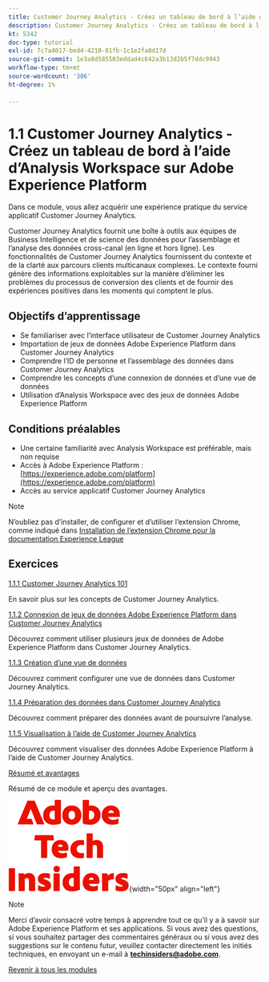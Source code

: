```yaml
---
title: Customer Journey Analytics - Créez un tableau de bord à l’aide d’Analysis Workspace sur Adobe Experience Platform.
description: Customer Journey Analytics - Créez un tableau de bord à l’aide d’Analysis Workspace sur Adobe Experience Platform.
kt: 5342
doc-type: tutorial
exl-id: 7c7a4017-bed4-4210-81fb-1c1e2fa8d17d
source-git-commit: 1e3a8d585503eddad4c642a3b13d2b5f7ddc9943
workflow-type: tm+mt
source-wordcount: '386'
ht-degree: 1%

---
```


# 1.1 Customer Journey Analytics - Créez un tableau de bord à l’aide d’Analysis Workspace sur Adobe Experience Platform

Dans ce module, vous allez acquérir une expérience pratique du service applicatif Customer Journey Analytics.

Customer Journey Analytics fournit une boîte à outils aux équipes de Business Intelligence et de science des données pour l’assemblage et l’analyse des données cross-canal (en ligne et hors ligne). Les fonctionnalités de Customer Journey Analytics fournissent du contexte et de la clarté aux parcours clients multicanaux complexes. Le contexte fourni génère des informations exploitables sur la manière d’éliminer les problèmes du processus de conversion des clients et de fournir des expériences positives dans les moments qui comptent le plus.

## Objectifs d’apprentissage

- Se familiariser avec l’interface utilisateur de Customer Journey Analytics
- Importation de jeux de données Adobe Experience Platform dans Customer Journey Analytics
- Comprendre l’ID de personne et l’assemblage des données dans Customer Journey Analytics
- Comprendre les concepts d’une connexion de données et d’une vue de données
- Utilisation d’Analysis Workspace avec des jeux de données Adobe Experience Platform

## Conditions préalables

- Une certaine familiarité avec Analysis Workspace est préférable, mais non requise
- Accès à Adobe Experience Platform : [https://experience.adobe.com/platform](https://experience.adobe.com/platform)
- Accès au service applicatif Customer Journey Analytics

>[!NOTE]
>
>N’oubliez pas d’installer, de configurer et d’utiliser l’extension Chrome, comme indiqué dans [Installation de l’extension Chrome pour la documentation Experience League](../../../getting-started/gettingstarted/ex1.md)

## Exercices

[1.1.1 Customer Journey Analytics 101](./ex1.md)

En savoir plus sur les concepts de Customer Journey Analytics.

[1.1.2 Connexion de jeux de données Adobe Experience Platform dans Customer Journey Analytics](./ex2.md)

Découvrez comment utiliser plusieurs jeux de données de Adobe Experience Platform dans Customer Journey Analytics.

[1.1.3 Création d’une vue de données](./ex3.md)

Découvrez comment configurer une vue de données dans Customer Journey Analytics.

[1.1.4 Préparation des données dans Customer Journey Analytics](./ex4.md)

Découvrez comment préparer des données avant de poursuivre l’analyse.

[1.1.5 Visualisation à l’aide de Customer Journey Analytics](./ex5.md)

Découvrez comment visualiser des données Adobe Experience Platform à l’aide de Customer Journey Analytics.

[Résumé et avantages](./summary.md)

Résumé de ce module et aperçu des avantages.

![Insiders de la technologie ](./../../../../assets/images/techinsiders.png){width="50px" align="left"}

>[!NOTE]
>
>Merci d’avoir consacré votre temps à apprendre tout ce qu’il y a à savoir sur Adobe Experience Platform et ses applications. Si vous avez des questions, si vous souhaitez partager des commentaires généraux ou si vous avez des suggestions sur le contenu futur, veuillez contacter directement les initiés techniques, en envoyant un e-mail à **techinsiders@adobe.com**.

[Revenir à tous les modules](./../../../../overview.md)
